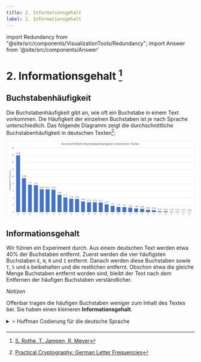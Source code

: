 ```yaml
---
title: 2. Informationsgehalt
label: 2. Informationsgehalt
---
```


import Redundancy from "@site/src/components/VisualizationTools/Redundancy";
import Answer from '@site/src/components/Answer'

# 2. Informationsgehalt [^1]

## Buchstabenhäufigkeit

Die Buchstabenhäufigkeit gibt an, wie oft ein Buchstabe in einem Text vorkommen. Die Häufigkeit der einzelnen Buchstaben ist je nach Sprache unterschiedlich. Das folgende Diagramm zeigt die durchschnittliche Buchstabenhäufigkeit in deutschen Texten[^2]:

![](images/02-redundancy/letter-frequency-de.svg)

## Informationsgehalt

Wir führen ein Experiment durch. Aus einem deutschen Text werden etwa 40% der Buchstaben entfernt. Zuerst werden die vier häufigsten Buchstaben `E`, `N`, `R` und `I` entfernt. Danach werden diese Buchstaben sowie `T`, `S` und `A` beibehalten und die restlichen entfernt. Obschon etwa die gleiche Menge Buchstaben entfernt worden sind, bleibt der Text nach dem Entfernen der häufigen Buchstaben verständlicher.

*Notizen*
<Redundancy />

Offenbar tragen die häufigen Buchstaben weniger zum Inhalt des Textes bei. Sie haben einen kleineren **Informationsgehalt**.

<Answer type="text" webKey="18b21da1-1e49-4d1a-a7ea-1c930205abf1" />

<details><summary>⭐️ Huffman Codierung für die deutsche Sprache</summary>

Die durchschnittliche Buchstabenhäufigkeit in deutschen Texten kann der folgenden Tabelle entnommen werden:

<div className="slim-table">

|      |        |      |       |      |       |      |       |     |        |
| ---: | :----- | ---: | :---- | ---: | :---- | ---: | :---- | --- | ------ |
|    E | 15.99% |    A | 6.34% |    O | 2.75% |    W | 1.40% | J   | 0.27 % |
|    N | 9.59%  |    D | 4.92% |    M | 2.75% |    Z | 1.22% | Ö   | 0.24 % |
|    R | 7.71%  |    H | 4.11% |    C | 2.71% |    P | 1.06% | ß   | 0.15 % |
|    I | 7.60%  |    U | 3.76% |    B | 2.21% |    V | 0.94% | Y   | 0.13 % |
|    T | 6.43%  |    L | 3.72% |    F | 1.80% |    Ü | 0.63% | X   | 0.07 % |
|    S | 6.41%  |    G | 3.02% |    K | 1.50% |    Ä | 0.54% | Q   | 0.04 % |
</div>

Daraus ergibt sich

![Codebaum der Huffman-Codierung für deutsche Texte](images/02-redundancy/huffman-german.svg)

<div className="slim-table">

| Zeichen | Code      | Zeichen | Code        |
| ------: | :-------- | ------: | :---------- |
|  (leer) | 100       |       O | 01001       |
|       A | 0101      |       P | 1010111     |
|       B | 111000    |       Q | 11100110111 |
|       C | 01111     |       R | 1111        |
|       D | 0110      |       S | 0011        |
|       E | 110       |       T | 0010        |
|       F | 000110    |       U | 11101       |
|       G | 01000     |       V | 1110010     |
|       H | 10100     |       W | 1010100     |
|       I | 0000      |       X | 11100110110 |
|       J | 111001100 |       Y | 1110011010  |
|       K | 000111    |       Z | 1010101     |
|       L | 000100    |       Ä | 10101101    |
|       M | 01110     |       Ö | 111001110   |
|       N | 1011      |       Ü | 10101100    |
</div>
</details>


[^1]: [S. Rothe, T. Jampen, R. Meyer](https://informatik.mygymer.ch/base/?b=code&p=195436)
[^2]: [Practical Cryptography: German Letter Frequencies](http://practicalcryptography.com/cryptanalysis/letter-frequencies-various-languages/german-letter-frequencies/)
